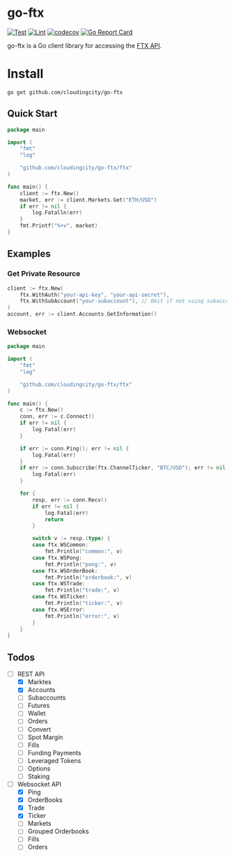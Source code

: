 # go-ftx

[![Test](https://github.com/cloudingcity/go-ftx/workflows/Test/badge.svg)](https://github.com/cloudingcity/go-ftx/actions?query=workflow%3ATest)
[![Lint](https://github.com/cloudingcity/go-ftx/workflows/Lint/badge.svg)](https://github.com/cloudingcity/go-ftx/actions?query=workflow%3ALint)
[![codecov](https://codecov.io/gh/cloudingcity/go-ftx/branch/main/graph/badge.svg)](https://codecov.io/gh/cloudingcity/go-ftx)
[![Go Report Card](https://goreportcard.com/badge/github.com/cloudingcity/go-ftx)](https://goreportcard.com/report/github.com/cloudingcity/go-ftx)

go-ftx is a Go client library for accessing the [FTX API](https://docs.ftx.com/).

# Install

```console
go get github.com/cloudingcity/go-ftx
```

## Quick Start

```go
package main

import (
	"fmt"
	"log"

	"github.com/cloudingcity/go-ftx/ftx"
)

func main() {
	client := ftx.New()
	market, err := client.Markets.Get("ETH/USD")
	if err != nil {
		log.Fatalln(err)
	}
	fmt.Printf("%+v", market)
}
```

## Examples

### Get Private Resource

```go
client := ftx.New(
    ftx.WithAuth("your-api-key", "your-api-secret"),
    ftx.WithSubAccount("your-subaccount"), // Omit if not using subaccounts
)
account, err := client.Accounts.GetInformation()
```

### Websocket

```go
package main

import (
	"fmt"
	"log"

	"github.com/cloudingcity/go-ftx/ftx"
)

func main() {
	c := ftx.New()
	conn, err := c.Connect()
	if err != nil {
		log.Fatal(err)
	}

	if err := conn.Ping(); err != nil {
		log.Fatal(err)
	}
	if err := conn.Subscribe(ftx.ChannelTicker, "BTC/USD"); err != nil {
		log.Fatal(err)
	}

	for {
		resp, err := conn.Recv()
		if err != nil {
			log.Fatal(err)
			return
		}

		switch v := resp.(type) {
		case ftx.WSCommon:
			fmt.Println("common:", v)
		case ftx.WSPong:
			fmt.Println("pong:", v)
		case ftx.WSOrderBook:
			fmt.Println("orderbook:", v)
		case ftx.WSTrade:
			fmt.Println("trade:", v)
		case ftx.WSTicker:
			fmt.Println("ticker:", v)
		case ftx.WSError:
			fmt.Println("error:", v)
		}
	}
}
```

## Todos

- [ ] REST API
    - [x] Marktes
    - [x] Accounts
    - [ ] Subaccounts
    - [ ] Futures
    - [ ] Wallet
    - [ ] Orders
    - [ ] Convert
    - [ ] Spot Margin
    - [ ] Fills
    - [ ] Funding Payments
    - [ ] Leveraged Tokens
    - [ ] Options
    - [ ] Staking
- [ ] Websocket API
    - [x] Ping
    - [x] OrderBooks
    - [x] Trade
    - [x] Ticker
    - [ ] Markets
    - [ ] Grouped Orderbooks
    - [ ] Fills
    - [ ] Orders
